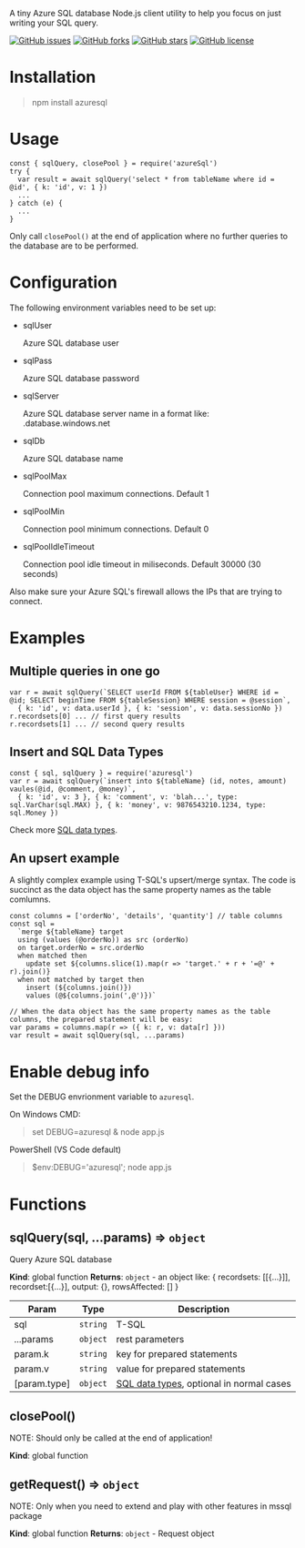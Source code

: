 A tiny Azure SQL database Node.js client utility to help you focus on just writing your SQL query.

[![GitHub issues](https://img.shields.io/github/issues/longsoft-au/azuresql)](https://github.com/longsoft-au/azuresql/issues)
[![GitHub forks](https://img.shields.io/github/forks/longsoft-au/azuresql)](https://github.com/longsoft-au/azuresql/network)
[![GitHub stars](https://img.shields.io/github/stars/longsoft-au/azuresql)](https://github.com/longsoft-au/azuresql/stargazers)
[![GitHub license](https://img.shields.io/github/license/longsoft-au/azuresql)](https://github.com/longsoft-au/azuresql/blob/master/LICENSE)

# Installation
>npm install azuresql

# Usage
    const { sqlQuery, closePool } = require('azureSql')
    try {
      var result = await sqlQuery('select * from tableName where id = @id', { k: 'id', v: 1 })
      ...
    } catch (e) {
      ...
    }

Only call `closePool()` at the end of application where no further queries to the database are to be performed.

# Configuration
The following environment variables need to be set up:
- sqlUser

  Azure SQL database user
- sqlPass

  Azure SQL database password
- sqlServer

  Azure SQL database server name in a format like: <dbname>.database.windows.net
- sqlDb

  Azure SQL database name
- sqlPoolMax

  Connection pool maximum connections. Default 1
- sqlPoolMin

  Connection pool minimum connections. Default 0
- sqlPoolIdleTimeout

  Connection pool idle timeout in miliseconds. Default 30000 (30 seconds)

Also make sure your Azure SQL's firewall allows the IPs that are trying to connect.

# Examples
## Multiple queries in one go
    var r = await sqlQuery(`SELECT userId FROM ${tableUser} WHERE id = @id; SELECT beginTime FROM ${tableSession} WHERE session = @session`,
      { k: 'id', v: data.userId }, { k: 'session', v: data.sessionNo })
    r.recordsets[0] ... // first query results
    r.recordsets[1] ... // second query results

## Insert and SQL Data Types
    const { sql, sqlQuery } = require('azuresql')
    var r = await sqlQuery(`insert into ${tableName} (id, notes, amount) vaules(@id, @comment, @money)`,
      { k: 'id', v: 3 }, { k: 'comment', v: 'blah...', type: sql.VarChar(sql.MAX) }, { k: 'money', v: 9876543210.1234, type: sql.Money })
Check more [SQL data types](https://www.npmjs.com/package/mssql#data-types).

## An upsert example
A slightly complex example using T-SQL's upsert/merge syntax. The code is succinct as the data object has the same property names as the table comlumns.

    const columns = ['orderNo', 'details', 'quantity'] // table columns
    const sql =
      `merge ${tableName} target
      using (values (@orderNo)) as src (orderNo)
      on target.orderNo = src.orderNo
      when matched then
        update set ${columns.slice(1).map(r => 'target.' + r + '=@' + r).join()}
      when not matched by target then
        insert (${columns.join()})
        values (@${columns.join(',@')})`

    // When the data object has the same property names as the table columns, the prepared statement will be easy:
    var params = columns.map(r => ({ k: r, v: data[r] }))
    var result = await sqlQuery(sql, ...params)

# Enable debug info
Set the DEBUG envrionment variable to `azuresql`.

On Windows CMD:
>set DEBUG=azuresql & node app.js

PowerShell (VS Code default)
>$env:DEBUG='azuresql'; node app.js

# Functions

## sqlQuery(sql, ...params) ⇒ <code>object</code>
Query Azure SQL database

**Kind**: global function
**Returns**: <code>object</code> - an object like: { recordsets: [[{...}]], recordset:[{...}], output: {}, rowsAffected: [] }

| Param | Type | Description |
| --- | --- | --- |
| sql | <code>string</code> | T-SQL |
| ...params | <code>object</code> | rest parameters |
| param.k | <code>string</code> | key for prepared statements |
| param.v | <code>string</code> | value for prepared statements |
| [param.type] | <code>object</code> | [SQL data types](https://www.npmjs.com/package/mssql#data-types), optional in normal cases |

<a name="closePool"></a>

## closePool()
NOTE: Should only be called at the end of application!

**Kind**: global function

## getRequest() ⇒ <code>object</code>
NOTE: Only when you need to extend and play with other features in mssql package

**Kind**: global function
**Returns**: <code>object</code> - Request object
<a name="sqlQuery"></a>
